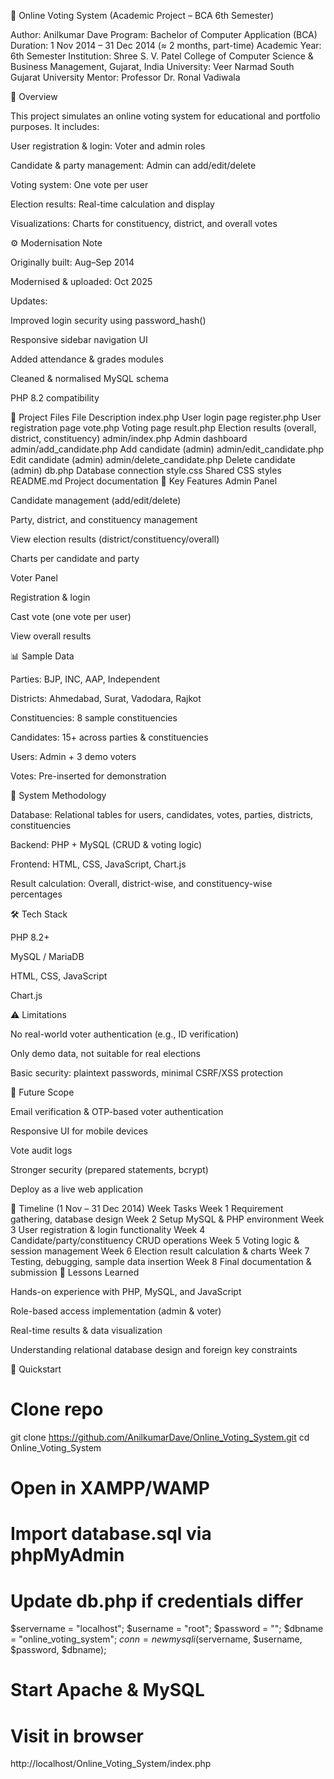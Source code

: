 📝 Online Voting System (Academic Project – BCA 6th Semester)

Author: Anilkumar Dave
Program: Bachelor of Computer Application (BCA)
Duration: 1 Nov 2014 – 31 Dec 2014 (≈ 2 months, part-time)
Academic Year: 6th Semester
Institution: Shree S. V. Patel College of Computer Science & Business Management, Gujarat, India
University: Veer Narmad South Gujarat University
Mentor: Professor Dr. Ronal Vadiwala

🚀 Overview

This project simulates an online voting system for educational and portfolio purposes. It includes:

User registration & login: Voter and admin roles

Candidate & party management: Admin can add/edit/delete

Voting system: One vote per user

Election results: Real-time calculation and display

Visualizations: Charts for constituency, district, and overall votes

⚙️ Modernisation Note

Originally built: Aug–Sep 2014

Modernised & uploaded: Oct 2025

Updates:

Improved login security using password_hash()

Responsive sidebar navigation UI

Added attendance & grades modules

Cleaned & normalised MySQL schema

PHP 8.2 compatibility

📂 Project Files
File	Description
index.php	User login page
register.php	User registration page
vote.php	Voting page
result.php	Election results (overall, district, constituency)
admin/index.php	Admin dashboard
admin/add_candidate.php	Add candidate (admin)
admin/edit_candidate.php	Edit candidate (admin)
admin/delete_candidate.php	Delete candidate (admin)
db.php	Database connection
style.css	Shared CSS styles
README.md	Project documentation
🔎 Key Features
Admin Panel

Candidate management (add/edit/delete)

Party, district, and constituency management

View election results (district/constituency/overall)

Charts per candidate and party

Voter Panel

Registration & login

Cast vote (one vote per user)

View overall results

📊 Sample Data

Parties: BJP, INC, AAP, Independent

Districts: Ahmedabad, Surat, Vadodara, Rajkot

Constituencies: 8 sample constituencies

Candidates: 15+ across parties & constituencies

Users: Admin + 3 demo voters

Votes: Pre-inserted for demonstration

🧩 System Methodology

Database: Relational tables for users, candidates, votes, parties, districts, constituencies

Backend: PHP + MySQL (CRUD & voting logic)

Frontend: HTML, CSS, JavaScript, Chart.js

Result calculation: Overall, district-wise, and constituency-wise percentages

🛠️ Tech Stack

PHP 8.2+

MySQL / MariaDB

HTML, CSS, JavaScript

Chart.js

⚠️ Limitations

No real-world voter authentication (e.g., ID verification)

Only demo data, not suitable for real elections

Basic security: plaintext passwords, minimal CSRF/XSS protection

🔭 Future Scope

Email verification & OTP-based voter authentication

Responsive UI for mobile devices

Vote audit logs

Stronger security (prepared statements, bcrypt)

Deploy as a live web application

📅 Timeline (1 Nov – 31 Dec 2014)
Week	Tasks
Week 1	Requirement gathering, database design
Week 2	Setup MySQL & PHP environment
Week 3	User registration & login functionality
Week 4	Candidate/party/constituency CRUD operations
Week 5	Voting logic & session management
Week 6	Election result calculation & charts
Week 7	Testing, debugging, sample data insertion
Week 8	Final documentation & submission
🧠 Lessons Learned

Hands-on experience with PHP, MySQL, and JavaScript

Role-based access implementation (admin & voter)

Real-time results & data visualization

Understanding relational database design and foreign key constraints

🚀 Quickstart
# Clone repo
git clone https://github.com/AnilkumarDave/Online_Voting_System.git
cd Online_Voting_System

# Open in XAMPP/WAMP
# Import database.sql via phpMyAdmin

# Update db.php if credentials differ
$servername = "localhost";
$username = "root";
$password = "";
$dbname = "online_voting_system";
$conn = new mysqli($servername, $username, $password, $dbname);

# Start Apache & MySQL
# Visit in browser
http://localhost/Online_Voting_System/index.php
